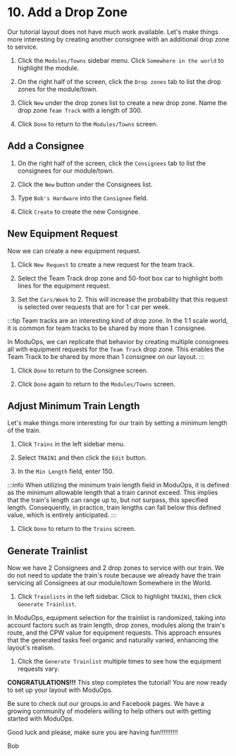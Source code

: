 # 10. Add a Drop Zone

Our tutorial layout does not have much work available. Let's make things more interesting by creating another consignee with an additional drop zone to service.

1. Click the `Modules/Towns` sidebar menu. Click `Somewhere in the world` to highlight the module.

2. On the right half of the screen, click the `Drop zones` tab to list the drop zones for the module/town.

3. Click `New` under the drop zones list to create a new drop zone. Name the drop zone `Team Track` with a length of 300.

4. Click `Done` to return to the `Modules/Towns` screen.

## Add a Consignee

1. On the right half of the screen, click the `Consignees` tab to list the consignees for our module/town.

2. Click the `New` button under the Consignees list.

3. Type `Bob's Hardware` into the `Consignee` field.

4. Click `Create` to create the new Consignee.

## New Equipment Request

Now we can create a new equipment request.

1. Click `New Request` to create a new request for the team track.

2. Select the Team Track drop zone and 50-foot box car to highlight both lines for the equipment request.

3. Set the `Cars/Week` to 2. This will increase the probability that this request is selected over requests that are for 1 car per week.

:::tip
Team tracks are an interesting kind of drop zone. In the 1:1 scale world, it is common for team tracks to be shared by more than 1 consignee.

In ModuOps, we can replicate that behavior by creating multiple consignees all with equipment requests for the `Team Track` drop zone. This enables the Team Track to be shared by more than 1 consignee on our layout.
:::

1. Click `Done` to return to the Consignee screen.

2. Click `Done` again to return to the `Modules/Towns` screen.

## Adjust Minimum Train Length

Let's make things more interesting for our train by setting a minimum length of the train.

1. Click `Trains` in the left sidebar menu.

2. Select `TRAIN1` and then click the `Edit` button.

3. In the `Min Length` field, enter 150.

:::info
When utilizing the minimum train length field in ModuOps, it is defined as the minimum allowable length that a train cannot exceed. This implies that the train's length can range up to, but not surpass, this specified length. Consequently, in practice, train lengths can fall below this defined value, which is entirely anticipated.
:::

1. Click `Done` to return to the `Trains` screen.

## Generate Trainlist

Now we have 2 Consignees and 2 drop zones to service with our train. We do not need to update the train's route because we already have the train servicing all Consignees at our module/town Somewhere in the World.

1. Click `Trainlists` in the left sidebar. Click to highlight `TRAIN1`, then click `Generate Trainlist`.

In ModuOps, equipment selection for the trainlist is randomized, taking into account factors such as train length, drop zones, modules along the train's route, and the CPW value for equipment requests. This approach ensures that the generated tasks feel organic and naturally varied, enhancing the layout's realism.

1. Click the `Generate Trainlist` multiple times to see how the equipment requests vary.

**CONGRATULATIONS!!!** This step completes the tutorial! You are now ready to set up your layout with ModuOps.

Be sure to check out our groups.io and Facebook pages. We have a growing community of modelers willing to help others out with getting started with ModuOps.

Good luck and please, make sure you are having fun!!!!!!!!!!

Bob
